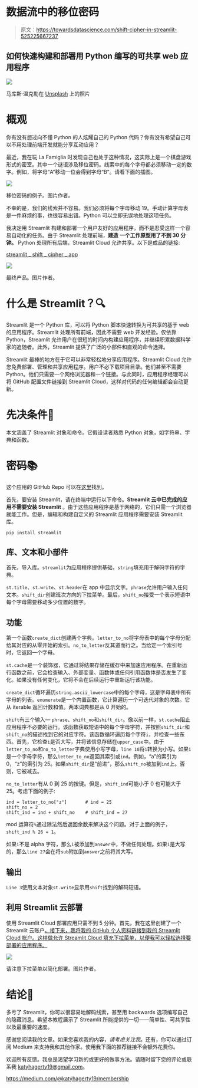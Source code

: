 # 数据流中的移位密码

> 原文：<https://towardsdatascience.com/shift-cipher-in-streamlit-525225667237>

## 如何快速构建和部署用 Python 编写的可共享 web 应用程序

![](img/81fcce9c68558efb288922a1c0875f1a.png)

马库斯·温克勒在 [Unsplash](https://unsplash.com?utm_source=medium&utm_medium=referral) 上的照片

# 概观

你有没有想过向不懂 Python 的人炫耀自己的 Python 代码？你有没有希望自己可以不用处理前端开发就能分享互动应用？

最近，我在玩 La Famiglia 时发现自己也处于这种情况，这实际上是一个棋盘游戏形式的密室。其中一个谜语涉及移位密码。线索中的每个字母都必须移动一定的数字。例如，将字母“A”移动一位会得到字母“B”。请看下面的插图。

![](img/8e9a2f00ec95ccc693610e537288c265.png)

移位密码的例子。图片作者。

不幸的是，我们的线索并不容易。我们必须将每个字母移动 19。手动计算字母表是一件麻烦的事，也很容易出错。Python 可以立即无误地处理这项任务。

我决定用 Streamlit 构建和部署一个用户友好的应用程序，而不是忍受这样一个容易自动化的任务。由于 Streamlit 处理前端，**建造** **一个工作原型用了不到 30 分钟。** Python 处理所有后端，Streamlit Cloud 允许共享。以下是成品的链接:

[streamlit _ shift _ cipher _ app](https://share.streamlit.io/katyhagerty/shift_cipher/main/shift_cipher.py)

![](img/45d7936b68b7d6bfc2eab00d560eda8b.png)

最终产品。图片作者。

# 什么是 Streamlit？🔍

Streamlit 是一个 Python 库，可以将 Python 脚本快速转换为可共享的基于 web 的应用程序。Streamlit 处理所有前端，因此不需要 web 开发经验。仅依靠 Python，Streamlit 允许用户在很短的时间内构建应用程序，并继续积累数据科学家的追随者。此外，Streamlit 提供了广泛的小部件和直观的命令选择。

Streamlit 最棒的地方在于它可以非常轻松地分享应用程序。Streamlit Cloud 允许您免费部署、管理和共享应用程序。用户不必下载项目目录。他们甚至不需要 Python。他们只需要一个网络浏览器和一个链接。与此同时，应用程序经理可以将 GitHub 配置文件链接到 Streamlit Cloud，这样对代码的任何编辑都会自动更新。

# 先决条件🔑

本文涵盖了 Streamlit 对象和命令。它假设读者熟悉 Python 对象，如字符串、字典和函数。

# 密码📚

这个应用的 GitHub Repo 可以在[这里](https://github.com/katyhagerty/shift_cipher)找到。

首先，要安装 Streamlit，请在终端中运行以下命令。**Streamlit 云中已完成的应用不需要安装 Streamlit** 。由于这些应用程序是基于网络的，它们只需一个浏览器就能工作。但是，编辑和构建自定义的 Streamlit 应用程序需要安装 Streamlit 库。

```
pip install streamlit
```

## 库、文本和小部件

首先，导入库。`streamlit`为应用程序提供基础，`string`填充用于解码字符的字典。

`st.title`、`st.write`、`st.header`在 app 中显示文字。`phrase`允许用户输入任何文本。`shift_dir`创建班次方向的下拉菜单。最后，`shift_no`接受一个表示短语中每个字母需要移动多少位置的数字。

## 功能

第一个函数`create_dict`创建两个字典。`letter_to_no`将字母表中的每个字母分配给其对应的从零开始的索引。`no_to_letter`反其道而行之。当给定一个索引号时，它返回一个字母。

`st.cache`是一个装饰器，它通过将结果存储在缓存中来加速应用程序。在重新运行函数之前，它会检查输入、外部变量、函数体或任何引用函数体是否发生了变化。如果没有任何变化，它将不会在后续运行中重新运行该功能。

`create_dict`循环遍历`string.ascii_lowercase`中的每个字母，这是字母表中所有字母的列表。`enumerate`是一个内置函数，它计算遍历一个可迭代对象的次数。它从 iterable 返回计数和值。两本词典都是从 0 开始的。

`shift`有三个输入— `phrase`、`shift_no`和`shift_dir`。像以前一样，`st.cache`阻止应用程序不必要的运行。该函数获取短语中的每个字母字符，并按照`shift_dir`和`shift_no`的描述找到它的对应字符。该函数循环遍历每个字符`i`，并检查一些东西。首先，它检查`i`是否大写，并将该信息存储在`upper_case`中。由于`letter_to_no`和`no_to_letter`字典使用小写字母，`line 10`将`i`转换为小写。如果`i`是一个字母字符，那么`letter_to_no`返回其索引或`ind`。例如，“a”的索引为 0，“z”的索引为 25。如果`shift_dir`是“前进”，那么`shift_no`被加到`ind`上。否则，它被减去。

`no_to_letter`有从 0 到 25 的按键。但是，`shift_ind`可能小于 0 也可能大于 25。考虑下面的例子:

```
ind = letter_to_no["z"]       # ind = 25
shift_no = 2
shift_ind = ind + shift_no    # shift_ind = 27
```

mod 运算符`%`通过除法然后返回余数来解决这个问题。对于上面的例子，`shift_ind % 26 = 1`。

如果`i`不是 alpha 字符，那么`i`被添加到`answer`中，不做任何处理。如果`i`是大写的，那么`line 27`会在将`sub`附加到`answer`之前将其大写。

## 输出

`Line 3`使用文本对象`st.write`显示用`shift`找到的解码短语。

## 利用 Streamlit 云部署

使用 Streamlit Cloud 部署应用只需不到 5 分钟。首先，我在这里创建了一个 Streamlit 云账户[。接下来，我将我的 GitHub 个人资料链接到我的 Streamlit Cloud 帐户。这样做允许 Streamlit Cloud 填充下拉菜单，以便我可以轻松选择要部署的应用程序。](https://share.streamlit.io/)

![](img/afd8c5d01dc21f605ca9d4d2a9091db1.png)

请注意下拉菜单以简化部署。图片作者。

# 结论👏

多亏了 Streamlit，你可以很容易地解码线索，甚至用 backwards 选项编写自己的隐藏消息。希望本教程展示了 Streamlit 所能提供的一切——简单性、可共享性以及最重要的速度。

感谢您阅读我的文章。如果您喜欢我的内容，*请考虑关注我*。还有，你可以通过订阅 Medium 来支持我和其他作家。使用我下面的推荐链接不会额外花费你。

欢迎所有反馈。我总是渴望学习新的或更好的做事方法。请随时留下您的评论或联系我 katyhagerty19@gmail.com。

<https://medium.com/@katyhagerty19/membership> 